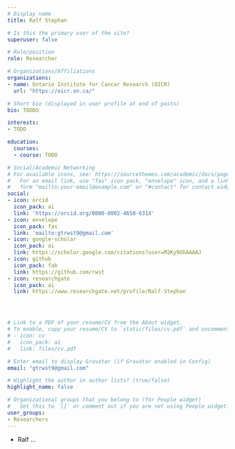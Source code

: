 ```yaml
---
# Display name
title: Ralf Stephan

# Is this the primary user of the site?
superuser: false

# Role/position
role: Researcher

# Organizations/Affiliations
organizations:
- name: Ontario Institute for Cancer Research (OICR)
  url: "https://oicr.on.ca/"

# Short bio (displayed in user profile at end of posts)
bio: TOODO

interests:
- TODO

education:
  courses:
  - course: TODO

# Social/Academic Networking
# For available icons, see: https://sourcethemes.com/academic/docs/page-builder/#icons
#   For an email link, use "fas" icon pack, "envelope" icon, and a link in the
#   form "mailto:your-email@example.com" or "#contact" for contact widget.
social:
- icon: orcid
  icon_pack: ai
  link: 'https://orcid.org/0000-0002-4650-631X'
- icon: envelope
  icon_pack: fas
  link: 'mailto:gtrwst9@gmail.com'
- icon: google-scholar
  icon_pack: ai
  link: https://scholar.google.com/citations?user=M2Ky9OkAAAAJ
- icon: github
  icon_pack: fab
  link: https://github.com/rwst
- icon: researchgate
  icon_pack: ai
  link: https://www.researchgate.net/profile/Ralf-Stephan




# Link to a PDF of your resume/CV from the About widget.
# To enable, copy your resume/CV to `static/files/cv.pdf` and uncomment the lines below.
# - icon: cv
#   icon_pack: ai
#   link: files/cv.pdf

# Enter email to display Gravatar (if Gravatar enabled in Config)
email: "gtrwst9@gmail.com"

# Highlight the author in author lists? (true/false)
highlight_name: false

# Organizational groups that you belong to (for People widget)
#   Set this to `[]` or comment out if you are not using People widget.
user_groups:
- Researchers
---
```


- Ralf ...
